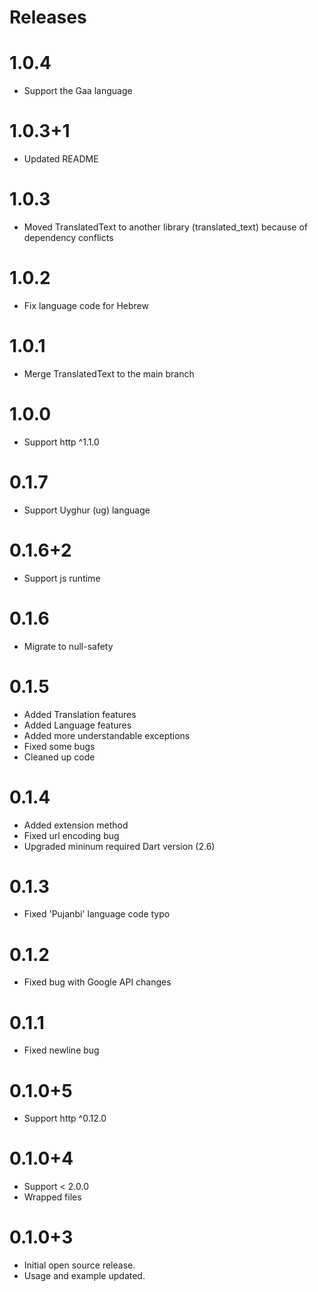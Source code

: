 # Releases
# 1.0.4
- Support the Gaa language

# 1.0.3+1
- Updated README

# 1.0.3
- Moved TranslatedText to another library (translated_text) because of dependency conflicts

# 1.0.2
- Fix language code for Hebrew

# 1.0.1
- Merge TranslatedText to the main branch

# 1.0.0
- Support http ^1.1.0

# 0.1.7
- Support Uyghur (ug) language

# 0.1.6+2
- Support js runtime

# 0.1.6
- Migrate to null-safety

# 0.1.5
- Added Translation features
- Added Language features
- Added more understandable exceptions
- Fixed some bugs
- Cleaned up code

# 0.1.4
- Added extension method
- Fixed url encoding bug
- Upgraded mininum required Dart version (2.6)
# 0.1.3
- Fixed 'Pujanbi' language code typo
# 0.1.2
- Fixed bug with Google API changes
# 0.1.1
- Fixed newline bug
# 0.1.0+5
- Support http ^0.12.0
# 0.1.0+4
- Support < 2.0.0
- Wrapped files

# 0.1.0+3
- Initial open source release.
- Usage and example updated.
